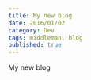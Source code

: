 ```yaml
---
title: My new blog
date: 2016/01/02
category: Dev
tags: middleman, blog
published: true
---
```

My new blog
